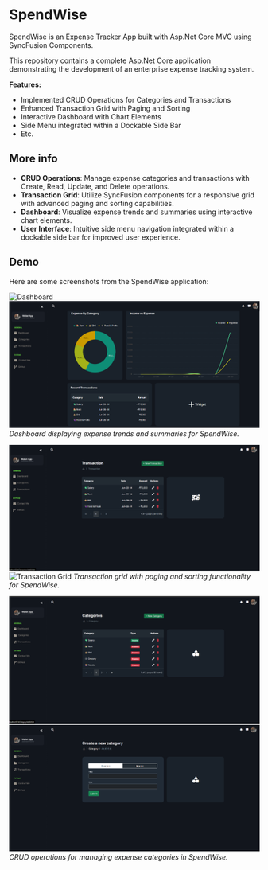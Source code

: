 # SpendWise

SpendWise is an Expense Tracker App built with Asp.Net Core MVC using SyncFusion Components.

This repository contains a complete Asp.Net Core application demonstrating the development of an enterprise expense tracking system.

**Features:**
- Implemented CRUD Operations for Categories and Transactions
- Enhanced Transaction Grid with Paging and Sorting
- Interactive Dashboard with Chart Elements
- Side Menu integrated within a Dockable Side Bar
- Etc.
## More info

- **CRUD Operations**: Manage expense categories and transactions with Create, Read, Update, and Delete operations.
- **Transaction Grid**: Utilize SyncFusion components for a responsive grid with advanced paging and sorting capabilities.
- **Dashboard**: Visualize expense trends and summaries using interactive chart elements.
- **User Interface**: Intuitive side menu navigation integrated within a dockable side bar for improved user experience.

## Demo

Here are some screenshots from the SpendWise application:

![Dashboard](spendwise/screenshots/dashboard.png)
![Dashboard](spendwise/screenshots/dashboard2.png)
*Dashboard displaying expense trends and summaries for SpendWise.*

![Transaction Grid](spendwise/screenshots/transaction.png)
![Transaction Grid](spendwise/screenshots/newTransaction.png)
*Transaction grid with paging and sorting functionality for SpendWise.*

![Category Management](spendwise/screenshots/Category.png)
![Category Management](spendwise/screenshots/newCategory.png)
*CRUD operations for managing expense categories in SpendWise.*


